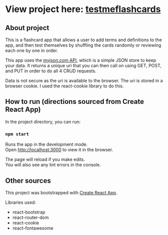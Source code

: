# View project here: [testmeflashcards](https://testmeflashcards.netlify.com/)

## About project
This is a flashcard app that allows a user to add terms and definitions to the app, and then test themselves by shuffling the cards randomly or reviewing each one by one in order.

This app uses the [myjson.com API](http://www.myjson.com), which is a simple JSON store to keep your data. It returns a unique uri that you can then call on using GET, POST, and PUT in order to do all 4 CRUD requests.

Data is not secure as the uri is available to the browser. The uri is stored in a browser cookie. I used the react-cookie library to do this.

## How to run (directions sourced from Create React App)
In the project directory, you can run:

### `npm start`

Runs the app in the development mode.<br>
Open [http://localhost:3000](http://localhost:3000) to view it in the browser.

The page will reload if you make edits.<br>
You will also see any lint errors in the console.

## Other sources
This project was bootstrapped with [Create React App](https://github.com/facebook/create-react-app).

Libraries used:
- react-bootstrap
- react-router-dom
- react-cookie
- react-fontawesome
